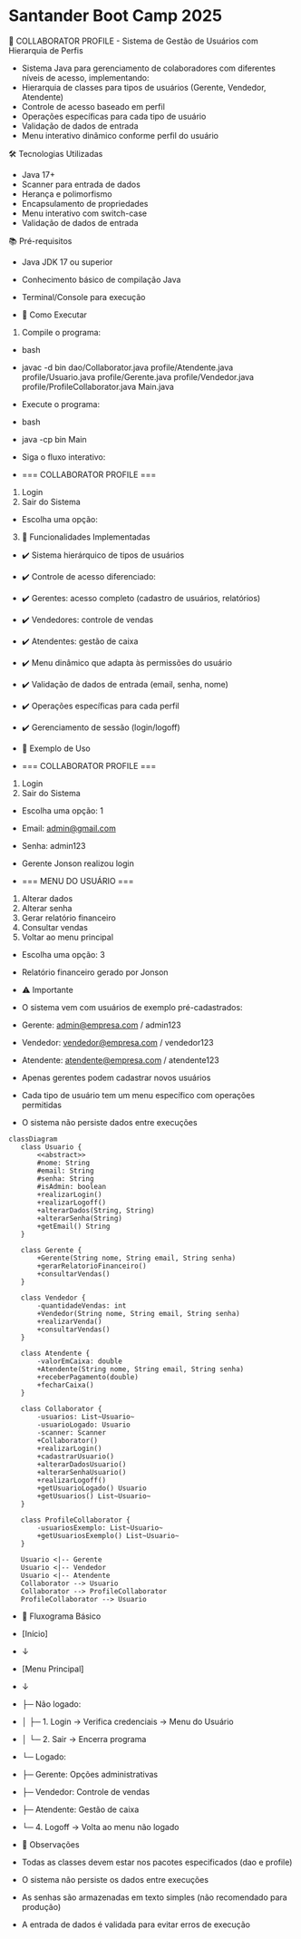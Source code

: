# Santander Boot Camp 2025

🏢 COLLABORATOR PROFILE - Sistema de Gestão de Usuários com Hierarquia de Perfis

* Sistema Java para gerenciamento de colaboradores com diferentes níveis de acesso, implementando:
* Hierarquia de classes para tipos de usuários (Gerente, Vendedor, Atendente)
* Controle de acesso baseado em perfil
* Operações específicas para cada tipo de usuário
* Validação de dados de entrada
* Menu interativo dinâmico conforme perfil do usuário

🛠️ Tecnologias Utilizadas
* Java 17+
* Scanner para entrada de dados
* Herança e polimorfismo
* Encapsulamento de propriedades
* Menu interativo com switch-case
* Validação de dados de entrada

📚 Pré-requisitos
* Java JDK 17 ou superior
* Conhecimento básico de compilação Java
* Terminal/Console para execução

* 🚀 Como Executar
 
1. Compile o programa:
* bash
* javac -d bin dao/Collaborator.java profile/Atendente.java profile/Usuario.java profile/Gerente.java profile/Vendedor.java profile/ProfileCollaborator.java Main.java
* Execute o programa:
 
* bash
* java -cp bin Main
* Siga o fluxo interativo:
 
 
* === COLLABORATOR PROFILE ===
1. Login
2. Sair do Sistema
* Escolha uma opção:
 
3. 🎯 Funcionalidades Implementadas
* ✔️ Sistema hierárquico de tipos de usuários
* ✔️ Controle de acesso diferenciado:
* ✔️ Gerentes: acesso completo (cadastro de usuários, relatórios)
* ✔️ Vendedores: controle de vendas
* ✔️ Atendentes: gestão de caixa
* ✔️ Menu dinâmico que adapta às permissões do usuário
* ✔️ Validação de dados de entrada (email, senha, nome)
* ✔️ Operações específicas para cada perfil
* ✔️ Gerenciamento de sessão (login/logoff)
 
* 📝 Exemplo de Uso
 
* === COLLABORATOR PROFILE ===
1. Login
2. Sair do Sistema
* Escolha uma opção: 1
 
* Email: admin@gmail.com
* Senha: admin123
 
* Gerente Jonson realizou login
 
* === MENU DO USUÁRIO ===
1. Alterar dados
2. Alterar senha
3. Gerar relatório financeiro
4. Consultar vendas
5. Voltar ao menu principal
* Escolha uma opção: 3
* Relatório financeiro gerado por Jonson
 
* ⚠️ Importante
* O sistema vem com usuários de exemplo pré-cadastrados:
* Gerente: admin@empresa.com / admin123
* Vendedor: vendedor@empresa.com / vendedor123
* Atendente: atendente@empresa.com / atendente123
* Apenas gerentes podem cadastrar novos usuários
* Cada tipo de usuário tem um menu específico com operações permitidas
* O sistema não persiste dados entre execuções
 
 ````mermaid
classDiagram
    class Usuario {
        <<abstract>>
        #nome: String
        #email: String
        #senha: String
        #isAdmin: boolean
        +realizarLogin()
        +realizarLogoff()
        +alterarDados(String, String)
        +alterarSenha(String)
        +getEmail() String
    }
    
    class Gerente {
        +Gerente(String nome, String email, String senha)
        +gerarRelatorioFinanceiro()
        +consultarVendas()
    }
    
    class Vendedor {
        -quantidadeVendas: int
        +Vendedor(String nome, String email, String senha)
        +realizarVenda()
        +consultarVendas()
    }
    
    class Atendente {
        -valorEmCaixa: double
        +Atendente(String nome, String email, String senha)
        +receberPagamento(double)
        +fecharCaixa()
    }
    
    class Collaborator {
        -usuarios: List~Usuario~
        -usuarioLogado: Usuario
        -scanner: Scanner
        +Collaborator()
        +realizarLogin()
        +cadastrarUsuario()
        +alterarDadosUsuario()
        +alterarSenhaUsuario()
        +realizarLogoff()
        +getUsuarioLogado() Usuario
        +getUsuarios() List~Usuario~
    }
    
    class ProfileCollaborator {
        -usuariosExemplo: List~Usuario~
        +getUsuariosExemplo() List~Usuario~
    }
    
    Usuario <|-- Gerente
    Usuario <|-- Vendedor
    Usuario <|-- Atendente
    Collaborator --> Usuario
    Collaborator --> ProfileCollaborator
    ProfileCollaborator --> Usuario

 ````

* 🔄 Fluxograma Básico
* [Início]
* ↓
* [Menu Principal]
* ↓
* ├─ Não logado:
* │ ├─ 1. Login → Verifica credenciais → Menu do Usuário
* │ └─ 2. Sair → Encerra programa
* └─ Logado:
* ├─ Gerente: Opções administrativas
* ├─ Vendedor: Controle de vendas
* ├─ Atendente: Gestão de caixa
* └─ 4. Logoff → Volta ao menu não logado
 
* 📌 Observações
* Todas as classes devem estar nos pacotes especificados (dao e profile)
* O sistema não persiste os dados entre execuções
* As senhas são armazenadas em texto simples (não recomendado para produção)
* A entrada de dados é validada para evitar erros de execução